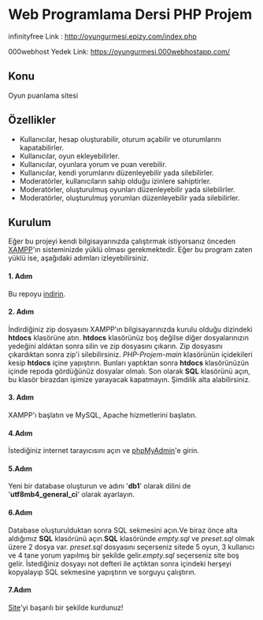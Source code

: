 # Web Programlama Dersi PHP Projem

infinityfree Link : http://oyungurmesi.epizy.com/index.php

000webhost Yedek Link: https://oyungurmesi.000webhostapp.com/

## Konu
  Oyun puanlama sitesi

## Özellikler
  - Kullanıcılar, hesap oluşturabilir, oturum açabilir ve oturumlarını kapatabilirler.
  - Kullanıcılar, oyun ekleyebilirler.
  - Kullanıcılar, oyunlara yorum ve puan verebilir.
  - Kullanıcılar, kendi yorumlarını düzenleyebilir yada silebilirler.
  - Moderatörler, kullanıcıların sahip olduğu izinlere sahiptirler.
  - Moderatörler, oluşturulmuş oyunları düzenleyebilir yada silebilirler.
  - Moderatörler, oluşturulmuş yorumları düzenleyebilir yada silebilirler.

## Kurulum

Eğer bu projeyi kendi bilgisayarınızda çalıştırmak istiyorsanız önceden [XAMPP](https://www.apachefriends.org/)'ın sisteminizde yüklü olması gerekmektedir. Eğer bu program zaten yüklü ise, aşağıdaki adımları izleyebilirsiniz.

#### 1. Adım

Bu repoyu [indirin](https://github.com/enfyna/PHP-Projem/archive/refs/heads/main.zip).

#### 2. Adım

İndirdiğiniz zip dosyasını XAMPP'ın bilgisayarınızda kurulu olduğu dizindeki **htdocs** klasörüne atın.
**htdocs** klasörünüz boş değilse diğer dosyalarınızın yedeğini aldıktan sonra silin ve zip dosyasını çıkarın.
Zip dosyasını çıkardıktan sonra zip'i silebilirsiniz. *PHP-Projem-main* klasörünün içidekileri kesip **htdocs** içine yapıştırın. Bunları yaptıktan sonra **htdocs** klasörünüzün içinde repoda gördüğünüz dosyalar olmalı. Son olarak **SQL** klasörünü açın, bu klasör birazdan işimize yarayacak kapatmayın. Şimdilik alta alabilirsiniz.

#### 3. Adım 

XAMPP'ı başlatın ve MySQL, Apache hizmetlerini başlatın.

#### 4.Adım

İstediğiniz internet tarayıcısını açın ve [phpMyAdmin](http://localhost/phpmyadmin/)'e girin.

#### 5.Adım

Yeni bir database oluşturun ve adını '**db1**' olarak dilini de '**utf8mb4_general_ci**' olarak ayarlayın.

#### 6.Adım

Database oluşturulduktan sonra SQL sekmesini açın.Ve biraz önce alta aldığımız **SQL** klasörünü açın.**SQL** klasöründe *empty.sql* ve *preset.sql* olmak üzere 2 dosya var. *preset.sql* dosyasını seçerseniz sitede 5 oyun, 3 kullanıcı ve 4 tane yorum yapılmış bir şekilde gelir.*empty.sql* seçerseniz site boş gelir. İstediğiniz dosyayı not defteri ile açtıktan sonra içindeki herşeyi kopyalayıp SQL sekmesine yapıştırın ve sorguyu çalıştırın.

#### 7.Adım

[Site](http://localhost/)'yi başarılı bir şekilde kurdunuz!


   
